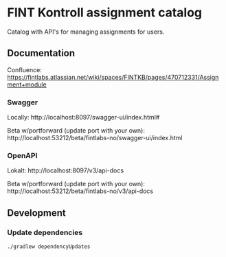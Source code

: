 # FINT Kontroll assignment catalog

Catalog with API's for managing assignments for users.

## Documentation
Confluence: https://fintlabs.atlassian.net/wiki/spaces/FINTKB/pages/470712331/Assignment+module

### Swagger
Locally: http://localhost:8097/swagger-ui/index.html#

Beta w/portforward (update port with your own): http://localhost:53212/beta/fintlabs-no/swagger-ui/index.html

### OpenAPI
Lokalt: http://localhost:8097/v3/api-docs

Beta w/portforward (update port with your own): http://localhost:53212/beta/fintlabs-no/v3/api-docs

## Development

### Update dependencies
``` ./gradlew dependencyUpdates ```

